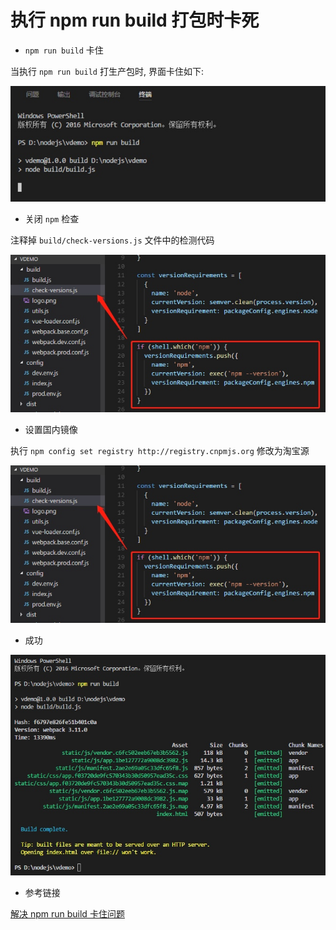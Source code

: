 # 执行 npm run build 打包时卡死

- `npm run build` 卡住

当执行 `npm run build` 打生产包时, 界面卡住如下:

![](./media/15321939273052/15321939513614.jpg)

- 关闭 `npm` 检查

注释掉 `build/check-versions.js` 文件中的检测代码

![](./media/15321939273052/15321939928437.jpg)

- 设置国内镜像

执行 `npm config set registry http://registry.cnpmjs.org` 修改为淘宝源

![](./media/15321939273052/15321940324826.jpg)

- 成功

![](./media/15321939273052/15321941040255.jpg)

- 参考链接

[解决 npm run build 卡住问题](http://www.195440.com/?p=1141)